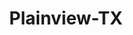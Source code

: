 ---
title: Plainview-TX
slug: plainview-tx
f_state:
- cms/state/texas.md
f_locations:
- cms/payday-loan/cash-store-8603.md
- cms/payday-loan/check-go-9962.md
- cms/payday-loan/dinero-rapido-15840.md
- cms/payday-loan/ds-check-cashing-16172.md
- cms/payday-loan/mr-payroll-of-plainview-22363.md
- cms/payday-loan/mr-payroll-of-plainview-22364.md
- cms/payday-loan/mr-payroll-of-plainview-22365.md
- cms/payday-loan/mr-payroll-of-plainview-22366.md
- cms/payday-loan/restaurant-e-fund-25990.md
- cms/payday-loan/restaurant-efund-25992.md
- cms/payday-loan/western-union-28752.md
- cms/payday-loan/western-union-agent-pronto-check-cashing-28772.md
updated-on: '2024-05-30T13:41:28.615Z'
created-on: '2024-05-30T13:41:28.615Z'
published-on: '2024-05-30T13:54:32.469Z'
f_city: Plainview
layout: '[city].html'
tags: city
---